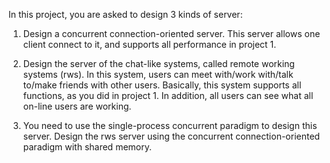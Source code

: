 In this project, you are asked to design 3 kinds of server:

1. Design a concurrent connection-oriented server. This server allows one client connect to it, and supports all performance in project 1.


2. Design the server of the chat-like systems, called remote working systems (rws). In this system, users can meet with/work with/talk to/make friends with other users. Basically, this system supports all functions, as you did in project 1. In addition, all users can see what all on-line users are working.


3. You need to use the single-process concurrent paradigm to design this server.
Design the rws server using the concurrent connection-oriented paradigm with shared memory.

